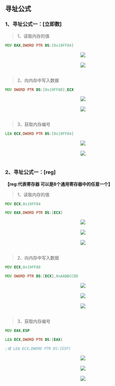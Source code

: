 ## 寻址公式

### 1、寻址公式一：[立即数]
> 1、读取内存的值
```asm
MOV EAX,DWORD PTR DS:[0x19FF84]
```
<div align="center"> <img src="../images/memory//_1_1_1_memory.png" width=""/> </div><br>

<div align="center"> <img src="../images/memory//_1_1_2_memory.png" width=""/> </div><br>

> 2、向内存中写入数据
```asm
MOV DWORD PTR DS:[0x19FF88],ECX
```
<div align="center"> <img src="../images/memory//_1_2_1_memory.png" width=""/> </div><br>

<div align="center"> <img src="../images/memory//_1_2_2_memory.png" width=""/> </div><br>

> 3、获取内存编号
```asm
LEA ECX,DWORD PTR DS:[0x19FF84]
```
<div align="center"> <img src="../images/memory//_1_3_1_memory.png" width=""/> </div><br>

<div align="center"> <img src="../images/memory//_1_3_2_memory.png" width=""/> </div><br>

### 2、寻址公式一：[reg]
**【reg:代表寄存器 可以是8个通用寄存器中的任意一个】**
> 1、读取内存的值
```asm
MOV ECX,0x19FF84

MOV EAX,DWORD PTR DS:[ECX]
```
<div align="center"> <img src="../images/memory//_2_1_1_memory.png" width=""/> </div><br>
<div align="center"> <img src="../images/memory//_2_1_2_memory.png" width=""/> </div><br>
<div align="center"> <img src="../images/memory//_2_1_3_memory.png" width=""/> </div><br>

> 2、向内存中写入数据
```asm
MOV ECX,0x19FF88

MOV DWORD PTR DS:[ECX],0xAABBCCDD
```
<div align="center"> <img src="../images/memory//_2_2_1_memory.png" width=""/> </div><br>
<div align="center"> <img src="../images/memory//_2_2_2_memory.png" width=""/> </div><br>
<div align="center"> <img src="../images/memory//_2_2_3_memory.png" width=""/> </div><br>

> 3、获取内存编号
```asm
MOV EAX,ESP

LEA ECX,DWORD PTR DS:[EAX]

;或 LEA ECX,DWORD PTR DS:[ESP]
```
<div align="center"> <img src="../images/memory//_2_3_1_memory.png" width=""/> </div><br>
<div align="center"> <img src="../images/memory//_2_3_2_memory.png" width=""/> </div><br>
<div align="center"> <img src="../images/memory//_2_3_3_memory.png" width=""/> </div><br>